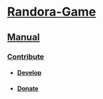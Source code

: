 # [Randora-Game](/README.md)

## [Manual](/manual/README.md)

### [Contribute](/manual/contribute/README.md)

* #### [Develop](/manual/contribute/develop/README.md)

* #### [Donate](/manual/contribute/donate/README.md)
